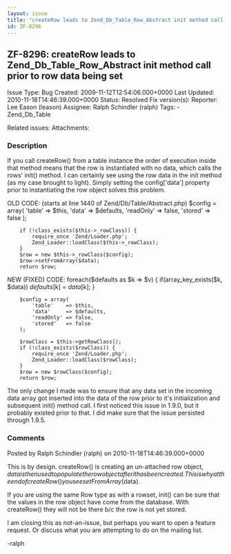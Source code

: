 ```yaml
---
layout: issue
title: "createRow leads to Zend_Db_Table_Row_Abstract init method call prior to row data being set"
id: ZF-8296
---
```


ZF-8296: createRow leads to Zend\_Db\_Table\_Row\_Abstract init method call prior to row data being set
-------------------------------------------------------------------------------------------------------

 Issue Type: Bug Created: 2009-11-12T12:54:06.000+0000 Last Updated: 2010-11-18T14:46:39.000+0000 Status: Resolved Fix version(s): 
 Reporter:  Lee Eason (leason)  Assignee:  Ralph Schindler (ralph)  Tags: - Zend\_Db\_Table
 
 Related issues: 
 Attachments: 
### Description

If you call createRow() from a table instance the order of execution inside that method means that the row is instantiated with no data, which calls the rows' init() method. I can certainly see using the row data in the init method (as my case brought to light). Simply setting the config['data'] property prior to instantiating the row object solves this problem.

OLD CODE: (starts at line 1440 of Zend/Db/Table/Abstract.php) $config = array( 'table' => $this, 'data' => $defaults, 'readOnly' => false, 'stored' => false );

 
        if (!class_exists($this->_rowClass)) {
            require_once 'Zend/Loader.php';
            Zend_Loader::loadClass($this->_rowClass);
        }
        $row = new $this->_rowClass($config);
        $row->setFromArray($data);
        return $row;


NEW (FIXED) CODE: foreach($defaults as $k => $v) { if(array\_key\_exists($k, $data)) $defaults[$k] = $data[$k]; }

 
        $config = array(
            'table'    => $this,
            'data'     => $defaults,
            'readOnly' => false,
            'stored'   => false
        );
    
        $rowClass = $this->getRowClass();
        if (!class_exists($rowClass)) {
            require_once 'Zend/Loader.php';
            Zend_Loader::loadClass($rowClass);
        }
        $row = new $rowClass($config);
        return $row;


The only change I made was to ensure that any data set in the incoming data array got inserted into the data of the row prior to it's initialization and subsequent init() method call. I first noticed this issue in 1.9.0, but it probably existed prior to that. I did make sure that the issue persisted through 1.9.5.

 

 

### Comments

Posted by Ralph Schindler (ralph) on 2010-11-18T14:46:39.000+0000

This is by design. createRow() is creating an un-attached row object, $data is then used to populate the row object after it has been created. This is why at the end of createRow() you see setFromArray($data).

If you are using the same Row type as with a rowset, init() can be sure that the values in the row object have come from the database. With createRow() they will not be there b/c the row is not yet stored.

I am closing this as not-an-issue, but perhaps you want to open a feature request. Or discuss what you are attempting to do on the mailing list.

-ralph

 

 